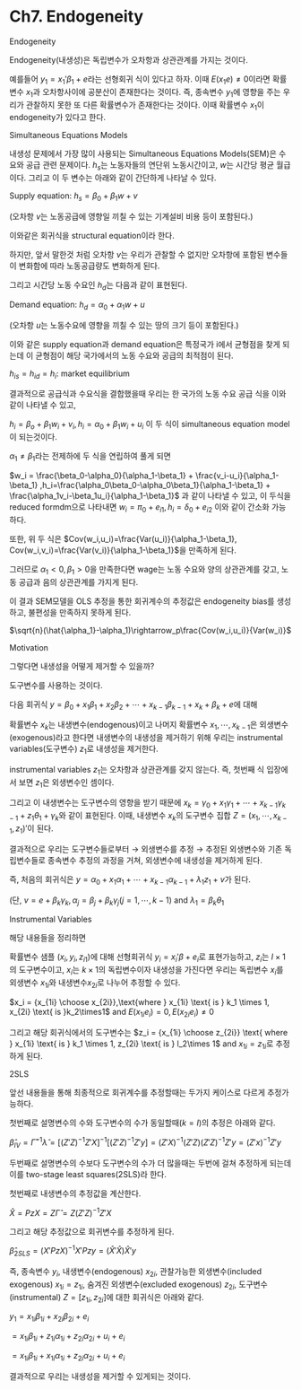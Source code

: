 # Ch7. Endogeneity

Endogeneity

Endogeneity(내생성)은 독립변수가 오차항과 상관관계를 가지는 것이다.

예를들어 $y_1 = x_1'\beta_1 + e$라는 선형회귀 식이 있다고 하자. 이때 $E(x_1e)\ne0$이라면 확률변수 $x_1$과 오차항사이에 공분산이 존재한다는 것이다. 즉, 종속변수 $y_1$에 영향을 주는 우리가 관찰하지 못한 또 다른 확률변수가 존재한다는 것이다. 이때 확률변수 $x_1$이 endogeneity가 있다고 한다.

Simultaneous Equations Models

내생성 문제에서 가장 많이 사용되는 Simultaneous Equations Models(SEM)은 수요와 공급 관련 문제이다. $h_s$는 노동자들의 연단위 노동시간이고, $w$는 시간당 평균 월급이다. 그리고 이 두 변수는 아래와 같이 간단하게 나타날 수 있다.

Supply equation: $h_s = \beta_0 + \beta_1w +v$

(오차항 $v$는 노동공급에 영향일 끼칠 수 있는 기계설비 비용 등이 포함된다.)

이와같은 회귀식을 structural equation이라 한다.

하지만, 앞서 말한것 처럼 오차항 $v$는 우리가 관찰할 수 없지만 오차항에 포함된 변수들이 변화함에 따라 노동공급량도 변화하게 된다. 

그리고 시간당 노동 수요인 $h_d$는 다음과 같이 표현된다.

Demand equation: $h_d = \alpha_0 + \alpha_1 w + u$

(오차항 $u$는 노동수요에 영향을 끼칠 수 있는 땅의 크기 등이 포함된다.)

이와 같은 supply equation과 demand equation은 특정국가 i에서 균형점을 찾게 되는데 이 균형점이 해당 국가에서의 노동 수요와 공급의 최적점이 된다.

$h_{is} = h_{id}=h_i$: market equilibrium

결과적으로 공급식과 수요식을 결합했을때 우리는 한 국가의 노동 수요 공급 식을 이와 같이 나타낼 수 있고,

$h_i = \beta_o + \beta_1w_i + v_i, h_i = \alpha_0+ \beta_1w_i + u_i$ 이 두 식이 simultaneous equation model이 되는것이다.

$\alpha_1 \ne \beta_1$라는 전제하에 두 식을 연립하여 풀게 되면

$w_i = \frac{\beta_0-\alpha_0}{\alpha_1-\beta_1} + \frac{v_i-u_i}{\alpha_1-\beta_1} ,h_i=\frac{\alpha_0\beta_0-\alpha_0\beta_1}{\alpha_1-\beta_1} + \frac{\alpha_1v_i-\beta_1u_i}{\alpha_1-\beta_1}$  과 같이 나타낼 수 있고, 이 두식을 reduced formdm으로 나타내면 $w_i = \pi_0+e_{i1}, h_i=\delta_0+e_{i2}$ 이와 같이 간소화 가능하다.

또한, 위 두 식은 $Cov(w_i,u_i)=\frac{Var(u_i)}{\alpha_1-\beta_1}, Cov(w_i,v_i)=\frac{Var(v_i)}{\alpha_1-\beta_1}$을 만족하게 된다.

그러므로 $\alpha_1 <0,\beta_1>0$을 만족한다면 wage는 노동 수요와 양의 상관관계를 갖고, 노동 공급과 음의 상관관계를 가지게 된다.

이 결과 SEM모델을 OLS 추정을 통한 회귀계수의 추정값은 endogeneity bias를 생성하고, 불편성을 만족하지 못하게 된다.

$\sqrt{n}(\hat{\alpha_1}-\alpha_1)\rightarrow_p\frac{Cov(w_i,u_i)}{Var(w_i)}$

Motivation

그렇다면 내생성을 어떻게 제거할 수 있을까?

도구변수를 사용하는 것이다.

다음 회귀식 $y=\beta_0 + x_1\beta_1 +x_2\beta_2 + \cdots+x_{k-1}\beta_{k-1}+x_k+\beta_k +e$에 대해

확률변수 $x_k$는 내생변수(endogenous)이고 나머지 확률변수 $x_1,\cdots{},x_{k-1}$은 외생변수(exogenous)라고 한다면 내생변수의 내생성을 제거하기 위해 우리는 instrumental variables(도구변수) $z_1$로 내생성을 제거한다.

instrumental variables $z_1$는 오차항과 상관관계를 갖지 않는다. 즉, 첫번째 식 입장에서 보면 $z_1$은 외생변수인 셈이다.

그리고 이 내생변수는 도구변수의 영향을 받기 때문에 $x_k = \gamma_0 + x_1\gamma_1 + \cdots + x_{k-1}\gamma_{k-1}+z_1\theta_1+\gamma_k$와 같이 표현된다. 이때, 내생변수 $x_k$의 도구변수 집합 $Z=(x_1, \cdots, x_{k-1}, z_1)'$이 된다.

결과적으로 우리는 도구변수들로부터 → 외생변수를 추정 → 추정된 외생변수와 기존 독립변수들로 종속변수 추정의 과정을 거쳐, 외생변수에 내생성을 제거하게 된다.

즉, 처음의 회귀식은 $y = \alpha_0 + x_1\alpha_1 + \cdots + x_{k-1}\alpha_{k-1}+\lambda _1z_1 + v$가 된다.

(단, $v=e+\beta_k\gamma_k, \alpha_j = \beta_j + \beta_k\gamma_j(j=1,\cdots,k-1) \text{ and } \lambda_1 = \beta_k\theta_1$

Instrumental Variables

해당 내용들을 정리하면

확률변수 샘플 $(x_i,y_i,z_{i1}$)에 대해 선형회귀식 $y_i = x_i'\beta + e_i$로 표현가능하고, $z_i$는 $I\times 1$의 도구변수이고, $x_i$는 $k\times1$의 독립변수이자 내생성을 가진다면 우리는 독립변수 $x_i$를 외생변수 $x_{1i}$와 내생변수$x_{2i}$로 나누어 추정할 수 있다.

$x_i = {x_{1i} \choose x_{2i}},\text{where } x_{1i} \text{ is } k_1 \times 1, x_{2i} \text{ is }k_2\times1$ and $E(x_{1i}e_i)=0,E(x_{2i}e_i)\ne0$ 

그리고 해당 회귀식에서의 도구변수는 $z_i = {x_{1i} \choose z_{2i}} \text{ where } x_{1i} \text{ is } k_1 \times 1, z_{2i} \text{ is } l_2\times 1$ and $x_{1i} = z_{1i}$로 추정하게 된다.

2SLS

앞선 내용들을 통해 최종적으로 회귀계수를 추정할때는 두가지 케이스로 다르게 추정가능하다.

첫번째로 설명변수의 수와 도구변수의 수가 동일할때$(k=I)$의 추정은 아래와 같다.

$\hat{\beta}_{IV} = \hat{\Gamma}^{-1}\hat{\lambda} = [(Z'Z)^{-1}Z'X]^{-1}[(Z'Z)^{-1}Z'y] = (Z'X)^{-1}(Z'Z)(Z'Z)^{-1}Z'y=(Z'x)^{-1}Z'y$

두번째로 설명변수의 수보다 도구변수의 수가 더 많을때는 두번에 걸쳐 추정하게 되는데 이를 two-stage least squares(2SLS)라 한다.

첫번째로 내생변수의 추정값을 계산한다. 

$\hat{X} = PzX = Z\hat{\Gamma}=Z(Z'Z)^{-1}Z'X$

그리고 해당 추정값으로 회귀변수를 추정하게 된다.

$\hat{\beta}_{2SLS}=(X'PzX)^{-1}X'Pzy=(\hat{X}'\hat{X})\hat{X}'y$

즉, 종속변수 $y_i$, 내생변수(endogenous) $x_{2i}$, 관찰가능한 외생변수(included exogenous) $x_{1i}=z_{1i}$, 숨겨진 외생변수(excluded exogenous) $z_{2i}$, 도구변수(instrumental) $Z = [z_{1i},z_{2i}]$에 대한 회귀식은 아래와 같다.  

$y_1 = x_{1i}\beta_{1i}+x_{2i}\beta_{2i}+e_i$

$=x_{1i}\beta_{1i}+z_{1i}\alpha_{1i}+z_{2i}\alpha_{2i}+u_i+e_i$ 

$=x_{1i}\beta_{1i}+x_{1i}\alpha_{1i}+z_{2i}\alpha_{2i}+u_i+e_i$ 

결과적으로 우리는 내생성을 제거할 수 있게되는 것이다.